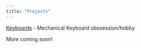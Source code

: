 ```yaml
---
title: "Projects"
---
```


[Keyboards](/keyboards/) - Mechanical Keyboard obssession/hobby

More coming soon!
